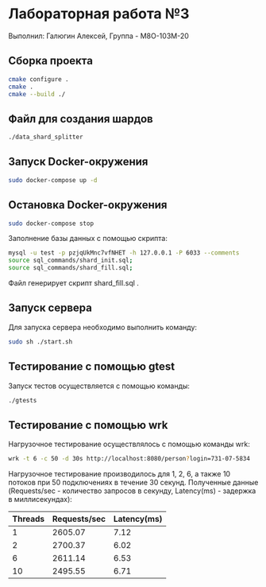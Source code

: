 # Лабораторная работа №3 #

Выполнил: Галюгин Алексей, Группа - М8О-103М-20

## Сборка проекта ##

```bash
cmake configure .
cmake .
cmake --build ./
```

## Файл для создания шардов ##

```bash
./data_shard_splitter
```

## Запуск Docker-окружения ##

```bash
sudo docker-compose up -d
```

## Остановка Docker-окружения ##

```bash
sudo docker-compose stop
```

Заполнение базы данных с помощью скрипта:

```bash
mysql -u test -p pzjqUkMnc7vfNHET -h 127.0.0.1 -P 6033 --comments
source sql_commands/shard_init.sql;
source sql_commands/shard_fill.sql;
```

Файл генерирует скрипт shard_fill.sql .

## Запуск сервера ##

Для запуска сервера необходимо выполнить команду:

```bash
sudo sh ./start.sh
```

## Тестирование с помощью gtest ##

Запуск тестов  осуществляется с помощью команды:

```bash
./gtests
```

## Тестирование с помощью wrk ##

Нагрузочное тестирование осуществлялось с помощью команды wrk:

```bash
wrk -t 6 -c 50 -d 30s http://localhost:8080/person?login=731-07-5834 
```

Нагрузочное тестирование производилось для 1, 2, 6, а также 10 потоков при 50 подключениях в течение 30 секунд. Полученные данные (Requests/sec - количество запросов в секунду, Latency(ms) - задержка в миллисекундах):

Threads | Requests/sec | Latency(ms)
---     | ---          | ---
1       | 2605.07      | 7.12
2       | 2700.37      | 6.02
6       | 2611.14      | 6.53
10      | 2495.55      | 6.71
